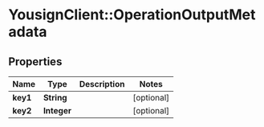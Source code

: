 # YousignClient::OperationOutputMetadata

## Properties
Name | Type | Description | Notes
------------ | ------------- | ------------- | -------------
**key1** | **String** |  | [optional] 
**key2** | **Integer** |  | [optional] 


